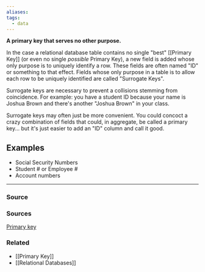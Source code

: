 ```yaml
---
aliases: 
tags:
  - data
---
```

**A primary key that serves no other purpose.**

In the case a relational database table contains no single "best" [[Primary Key]] (or even no single *possible* Primary Key), a new field is added whose only purpose is to uniquely identify a row. These fields are often named "ID" or something to that effect. Fields whose only purpose in a table is to allow each row to be uniquely identified are called "Surrogate Keys".

Surrogate keys are necessary to prevent a collisions stemming from coincidence. For example: you have a student ID because your name is Joshua Brown and there's another "Joshua Brown" in your class.

Surrogate keys may often just be more convenient. You could concoct a crazy combination of fields that could, in aggregate, be called a primary key... but it's just easier to add an "ID" column and call it good. 

## Examples

- Social Security Numbers
- Student # or Employee #
- Account numbers

---

### Source

### Sources

[Primary key](https://en.wikipedia.org/wiki/Primary_key)

### Related
- [[Primary Key]] 
- [[Relational Databases]]